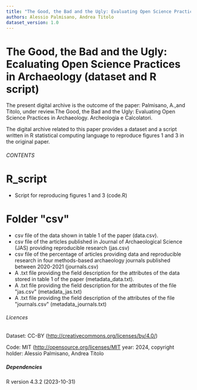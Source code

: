 ```yaml
---
title: "The Good, the Bad and the Ugly: Evaluating Open Science Practices in Archaeology README"
authors: Alessio Palmisano, Andrea Titolo
dataset_version: 1.0
---
```


# The Good, the Bad and the Ugly: Ecaluating Open Science Practices in Archaeology (dataset and R script) 
The present digital archive is the outcome of the paper: Palmisano, A.,and Titolo, under review.The Good, the Bad and the Ugly: Evaluating Open Science Practices in Archaeology. Archeologia e Calcolatori. 

The digital archive related to this paper provides a dataset and a script written in R statistical computing language to reproduce figures 1 and 3 in the original paper. 

###### CONTENTS ######

# R_script
* Script for reproducing figures 1 and 3 (code.R) 

# Folder "csv"
* csv file of the data shown in table 1 of the paper (data.csv).
* csv file of the articles published in Journal of Archaeological Science (JAS) providing reproducible research (jas.csv)
* csv file of the percentage of articles providing data and reproducible research in four methods-based archaeology journals published between 2020-2021 (journals.csv)
* A .txt file providing the field description for the attributes of the data stored in table 1 of the paper (metadata_data.txt).
* A .txt file providing the field description for the attributes of the file "jas.csv" (metadata_jas.txt)
* A .txt file providing the field description of the attributes of the file "journals.csv" (metadata_journals.txt)

###### Licences
Dataset: CC-BY (http://creativecommons.org/licenses/by/4.0/)

Code: MIT (http://opensource.org/licenses/MIT year: 2024, copyright holder: Alessio Palmisano, Andrea Titolo

##### Dependencies
R version 4.3.2 (2023-10-31)
